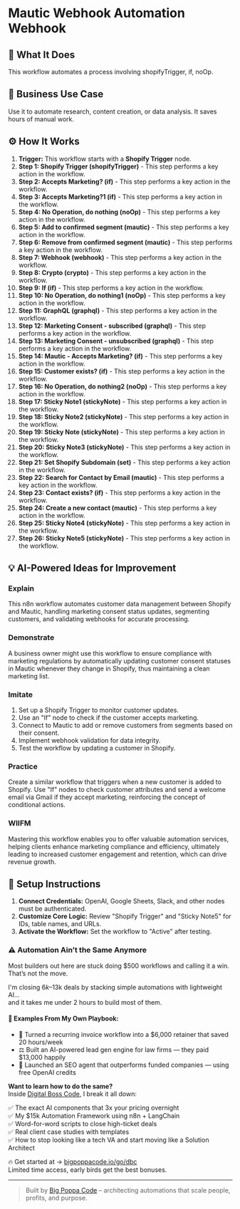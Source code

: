 # Mautic Webhook Automation Webhook

## 🚀 What It Does
This workflow automates a process involving shopifyTrigger, if, noOp.

## 💼 Business Use Case
Use it to automate research, content creation, or data analysis. It saves hours of manual work.

## ⚙️ How It Works
1.  **Trigger:** This workflow starts with a **Shopify Trigger** node.
2. **Step 1: Shopify Trigger (shopifyTrigger)** - This step performs a key action in the workflow.
3. **Step 2: Accepts Marketing? (if)** - This step performs a key action in the workflow.
4. **Step 3: Accepts Marketing?1 (if)** - This step performs a key action in the workflow.
5. **Step 4: No Operation, do nothing (noOp)** - This step performs a key action in the workflow.
6. **Step 5: Add to confirmed segment (mautic)** - This step performs a key action in the workflow.
7. **Step 6: Remove from confirmed segment (mautic)** - This step performs a key action in the workflow.
8. **Step 7: Webhook (webhook)** - This step performs a key action in the workflow.
9. **Step 8: Crypto (crypto)** - This step performs a key action in the workflow.
10. **Step 9: If (if)** - This step performs a key action in the workflow.
11. **Step 10: No Operation, do nothing1 (noOp)** - This step performs a key action in the workflow.
12. **Step 11: GraphQL (graphql)** - This step performs a key action in the workflow.
13. **Step 12: Marketing Consent - subscribed (graphql)** - This step performs a key action in the workflow.
14. **Step 13: Marketing Consent - unsubscribed (graphql)** - This step performs a key action in the workflow.
15. **Step 14: Mautic - Accepts Marketing? (if)** - This step performs a key action in the workflow.
16. **Step 15: Customer exists? (if)** - This step performs a key action in the workflow.
17. **Step 16: No Operation, do nothing2 (noOp)** - This step performs a key action in the workflow.
18. **Step 17: Sticky Note1 (stickyNote)** - This step performs a key action in the workflow.
19. **Step 18: Sticky Note2 (stickyNote)** - This step performs a key action in the workflow.
20. **Step 19: Sticky Note (stickyNote)** - This step performs a key action in the workflow.
21. **Step 20: Sticky Note3 (stickyNote)** - This step performs a key action in the workflow.
22. **Step 21: Set Shopify Subdomain (set)** - This step performs a key action in the workflow.
23. **Step 22: Search for Contact by Email (mautic)** - This step performs a key action in the workflow.
24. **Step 23: Contact exists? (if)** - This step performs a key action in the workflow.
25. **Step 24: Create a new contact (mautic)** - This step performs a key action in the workflow.
26. **Step 25: Sticky Note4 (stickyNote)** - This step performs a key action in the workflow.
27. **Step 26: Sticky Note5 (stickyNote)** - This step performs a key action in the workflow.

## 💡 AI-Powered Ideas for Improvement
### Explain
This n8n workflow automates customer data management between Shopify and Mautic, handling marketing consent status updates, segmenting customers, and validating webhooks for accurate processing.

### Demonstrate
A business owner might use this workflow to ensure compliance with marketing regulations by automatically updating customer consent statuses in Mautic whenever they change in Shopify, thus maintaining a clean marketing list.

### Imitate
1. Set up a Shopify Trigger to monitor customer updates.
2. Use an "If" node to check if the customer accepts marketing.
3. Connect to Mautic to add or remove customers from segments based on their consent.
4. Implement webhook validation for data integrity.
5. Test the workflow by updating a customer in Shopify.

### Practice
Create a similar workflow that triggers when a new customer is added to Shopify. Use "If" nodes to check customer attributes and send a welcome email via Gmail if they accept marketing, reinforcing the concept of conditional actions.

### WIIFM
Mastering this workflow enables you to offer valuable automation services, helping clients enhance marketing compliance and efficiency, ultimately leading to increased customer engagement and retention, which can drive revenue growth.

## 🔧 Setup Instructions
1. **Connect Credentials:** OpenAI, Google Sheets, Slack, and other nodes must be authenticated.
2. **Customize Core Logic:** Review "Shopify Trigger" and "Sticky Note5" for IDs, table names, and URLs.
3. **Activate the Workflow:** Set the workflow to "Active" after testing.

### ⚠️ Automation Ain’t the Same Anymore

Most builders out here are stuck doing $500 workflows and calling it a win.  
That’s not the move.  

I'm closing $6k–$13k deals by stacking simple automations with lightweight AI...  
and it takes me under 2 hours to build most of them.

#### 🧠 Examples From My Own Playbook:
- 🔁 Turned a recurring invoice workflow into a $6,000 retainer that saved 20 hours/week  
- ⚖️ Built an AI-powered lead gen engine for law firms — they paid $13,000 happily  
- 🚀 Launched an SEO agent that outperforms funded companies — using free OpenAI credits  

**Want to learn how to do the same?**  
Inside [Digital Boss Code](https://bigpoppacode.io/go/dbc), I break it all down:

✅ The exact AI components that 3x your pricing overnight  
✅ My $15k Automation Framework using n8n + LangChain  
✅ Word-for-word scripts to close high-ticket deals  
✅ Real client case studies with templates  
✅ How to stop looking like a tech VA and start moving like a Solution Architect  

🔥 Get started at → [bigpoppacode.io/go/dbc](https://bigpoppacode.io/go/dbc)  
Limited time access, early birds get the best bonuses.

---
> Built by [Big Poppa Code](https://bigpoppacode.io) – architecting automations that scale people, profits, and purpose.
